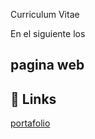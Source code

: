 
Curriculum Vitae

En el siguiente los 


## pagina web
## 🔗 Links
[portafolio](https://benjaminmondacadonoso.github.io/curriculum-vitae/)

